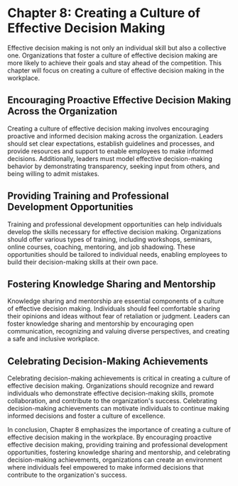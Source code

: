 Chapter 8: Creating a Culture of Effective Decision Making
==========================================================

Effective decision making is not only an individual skill but also a collective one. Organizations that foster a culture of effective decision making are more likely to achieve their goals and stay ahead of the competition. This chapter will focus on creating a culture of effective decision making in the workplace.

Encouraging Proactive Effective Decision Making Across the Organization
-----------------------------------------------------------------------

Creating a culture of effective decision making involves encouraging proactive and informed decision making across the organization. Leaders should set clear expectations, establish guidelines and processes, and provide resources and support to enable employees to make informed decisions. Additionally, leaders must model effective decision-making behavior by demonstrating transparency, seeking input from others, and being willing to admit mistakes.

Providing Training and Professional Development Opportunities
-------------------------------------------------------------

Training and professional development opportunities can help individuals develop the skills necessary for effective decision making. Organizations should offer various types of training, including workshops, seminars, online courses, coaching, mentoring, and job shadowing. These opportunities should be tailored to individual needs, enabling employees to build their decision-making skills at their own pace.

Fostering Knowledge Sharing and Mentorship
------------------------------------------

Knowledge sharing and mentorship are essential components of a culture of effective decision making. Individuals should feel comfortable sharing their opinions and ideas without fear of retaliation or judgment. Leaders can foster knowledge sharing and mentorship by encouraging open communication, recognizing and valuing diverse perspectives, and creating a safe and inclusive workplace.

Celebrating Decision-Making Achievements
----------------------------------------

Celebrating decision-making achievements is critical in creating a culture of effective decision making. Organizations should recognize and reward individuals who demonstrate effective decision-making skills, promote collaboration, and contribute to the organization's success. Celebrating decision-making achievements can motivate individuals to continue making informed decisions and foster a culture of excellence.

In conclusion, Chapter 8 emphasizes the importance of creating a culture of effective decision making in the workplace. By encouraging proactive effective decision making, providing training and professional development opportunities, fostering knowledge sharing and mentorship, and celebrating decision-making achievements, organizations can create an environment where individuals feel empowered to make informed decisions that contribute to the organization's success.
